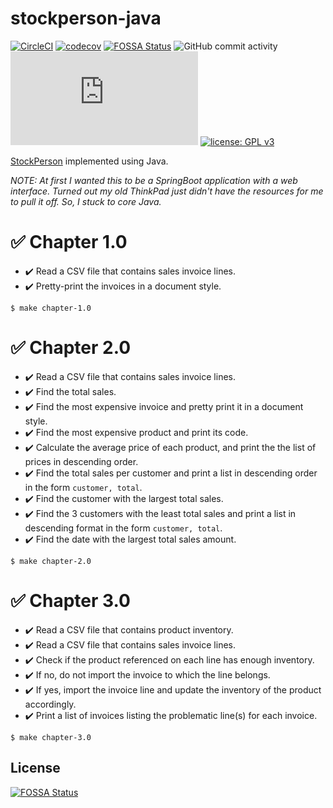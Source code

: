 # stockperson-java
[![CircleCI](https://dl.circleci.com/status-badge/img/circleci/UMKeFZ8ns9T9vi5aquTfVT/818sSuLif4y4JSeRLN7p74/tree/main.svg?style=shield)](https://dl.circleci.com/status-badge/redirect/circleci/UMKeFZ8ns9T9vi5aquTfVT/818sSuLif4y4JSeRLN7p74/tree/main)
[![codecov](https://codecov.io/gh/bahmanm/stockperson-java/graph/badge.svg?token=rRkcgIXdpK)](https://codecov.io/gh/bahmanm/stockperson-java)
[![FOSSA Status](https://app.fossa.com/api/projects/git%2Bgithub.com%2Fbahmanm%2Fstockperson-java.svg?type=shield)](https://app.fossa.com/projects/git%2Bgithub.com%2Fbahmanm%2Fstockperson-java?ref=badge_shield)
![GitHub commit activity](https://img.shields.io/github/commit-activity/m/bahmanm/stockperson-java)
![Matrix](https://img.shields.io/matrix/stockperson-java%3Amatrix.org?style=flat&logo=matrix&color=0e80c0)
[![license: GPL v3](https://img.shields.io/badge/license-GPLv3-blue.svg)](https://www.gnu.org/licenses/gpl-3.0)

[StockPerson](https://github.com/bahmanm/stockperson) implemented using Java.

_NOTE: At first I wanted this to be a SpringBoot application with a web interface. Turned out
my old ThinkPad just didn't have the resources for me to pull it off. So, I stuck to core Java._

# ✅ Chapter 1.0

* ✔️ Read a CSV file that contains sales invoice lines.
* ✔️ Pretty-print the invoices in a document style.

```
$ make chapter-1.0
```

# ✅ Chapter 2.0 

* ✔️ Read a CSV file that contains sales invoice lines.
* ✔️ Find the total sales.
* ✔️ Find the most expensive invoice and pretty print it in a document style.
* ✔️ Find the most expensive product and print its code.
* ✔️ Calculate the average price of each product, and print the the list of prices in descending order.
* ✔️ Find the total sales per customer and print a list in descending order in the form `customer, total`.
* ✔️ Find the customer with the largest total sales.
* ✔️ Find the 3 customers with the least total sales and print a list in descending format in the form `customer, total`.
* ✔️ Find the date with the largest total sales amount.

```
$ make chapter-2.0
```

# ✅ Chapter 3.0
* ✔️ Read a CSV file that contains product inventory. 
* ✔️ Read a CSV file that contains sales invoice lines.
* ✔️ Check if the product referenced on each line has enough inventory.
* ✔️ If no, do not import the invoice to which the line belongs.
* ✔️ If yes, import the invoice line and update the inventory of the product accordingly.
* ✔️ Print a list of invoices listing the problematic line(s) for each invoice.

```
$ make chapter-3.0
```


## License
[![FOSSA Status](https://app.fossa.com/api/projects/git%2Bgithub.com%2Fbahmanm%2Fstockperson-java.svg?type=large)](https://app.fossa.com/projects/git%2Bgithub.com%2Fbahmanm%2Fstockperson-java?ref=badge_large)
